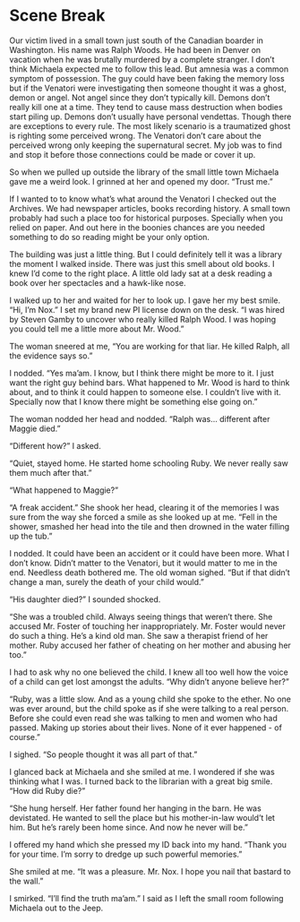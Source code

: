 #  Scene Break

Our victim lived in a small town just south of the Canadian boarder in
Washington. His name was Ralph Woods. He had been in Denver on vacation when he
was brutally murdered by a complete stranger. I don’t think Michaela expected me
to follow this lead. But amnesia was a common symptom of possession. The guy
could have been faking the memory loss but if the Venatori were investigating
then someone thought it was a ghost, demon or angel. Not angel since they don’t
typically kill. Demons don’t really kill one at a time. They tend to cause mass
destruction when bodies start piling up. Demons don’t usually have personal
vendettas. Though there are exceptions to every rule. The most likely scenario
is a traumatized ghost is righting some perceived wrong. The Venatori don’t care
about the perceived wrong only keeping the supernatural secret. My job was to
find and stop it before those connections could be made or cover it up.

So when we pulled up outside the library of the small little town Michaela gave
me a weird look. I grinned at her and opened my door. “Trust me.”

If I wanted to to know what’s what around the Venatori I checked out the
Archives. We had newspaper articles, books recording history. A small town
probably had such a place too for historical purposes. Specially when you relied
on paper. And out here in the boonies chances are you needed something to do so
reading might be your only option.

The building was just a little thing. But I could definitely tell it was a
library the moment I walked inside. There was just this smell about old books. I
knew I’d come to the right place. A little old lady sat at a desk reading a book
over her spectacles and a hawk-like nose.

I walked up to her and waited for her to look up. I gave her my best smile. “Hi,
I’m Nox.” I set my brand new PI license down on the desk. “I was hired by Steven
Gamby to uncover who really killed Ralph Wood. I was hoping you could tell me a
little more about Mr. Wood.”

The woman sneered at me, “You are working for that liar. He killed Ralph, all
the evidence says so.”

I nodded. “Yes ma’am. I know, but I think there might be more to it. I just want
the right guy behind bars. What happened to Mr. Wood is hard to think about, and
to think it could happen to someone else. I couldn’t live with it. Specially now
that I know there might be something else going on.”

The woman nodded her head and nodded. “Ralph was… different after Maggie died.”

“Different how?” I asked.

“Quiet, stayed home. He started home schooling Ruby. We never really saw them
much after that.”

“What happened to Maggie?”

“A freak accident.” She shook her head, clearing it of the memories I was sure
from the way she forced a smile as she looked up at me. “Fell in the shower,
smashed her head into the tile and then drowned in the water filling up the
tub.”

I nodded. It could have been an accident or it could have been more. What I
don’t know. Didn’t matter to the Venatori, but it would matter to me in the end.
Needless death bothered me. The old woman sighed. “But if that didn’t change a
man, surely the death of your child would.”

“His daughter died?” I sounded shocked.

“She was a troubled child. Always seeing things that weren’t there. She accused
Mr. Foster of touching her inappropriately. Mr. Foster would never do such a
thing. He’s a kind old man. She saw a therapist friend of her mother. Ruby
accused her father of cheating on her mother and abusing her too.”

I had to ask why no one believed the child. I knew all too well how the voice of
a child can get lost amongst the adults. “Why didn’t anyone believe her?”

“Ruby, was a little slow. And as a young child she spoke to the ether. No one
was ever around, but the child spoke as if she were talking to a real person.
Before she could even read she was talking to men and women who had passed.
Making up stories about their lives. None of it ever happened - of course.”

I sighed. “So people thought it was all part of that.”

I glanced back at Michaela and she smiled at me. I wondered if she was thinking
what I was. I turned back to the librarian with a great big smile. “How did Ruby
die?”

“She hung herself. Her father found her hanging in the barn. He was devistated.
He wanted to sell the place but his mother-in-law would’t let him. But he’s
rarely been home since. And now he never will be.”

I offered my hand which she pressed my ID back into my hand. “Thank you for your
time. I’m sorry to dredge up such powerful memories.”

She smiled at me. “It was a pleasure. Mr. Nox. I hope you nail that bastard to
the wall.”

I smirked. “I’ll find the truth ma’am.” I said as I left the small room
following Michaela out to the Jeep.

